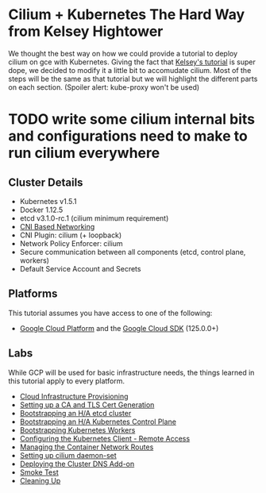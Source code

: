 # Cilium + Kubernetes The Hard Way from Kelsey Hightower

We thought the best way on how we could provide a tutorial to deploy cilium on gce with
Kubernetes. Giving the fact that [Kelsey's tutorial](https://github.com/kelseyhightower/kubernetes-the-hard-way)
is super dope, we decided to modify it a little bit to accomudate cilium. Most of the
steps will be the same as that tutorial but we will highlight the different parts on each
section. (Spoiler alert: kube-proxy won't be used)

# TODO write some cilium internal bits and configurations need to make to run cilium everywhere

## Cluster Details

* Kubernetes v1.5.1
* Docker 1.12.5
* etcd v3.1.0-rc.1 (cilium minimum requirement)
* [CNI Based Networking](https://github.com/containernetworking/cni)
* CNI Plugin: cilium (+ loopback)
* Network Policy Enforcer: cilium
* Secure communication between all components (etcd, control plane, workers)
* Default Service Account and Secrets

## Platforms

This tutorial assumes you have access to one of the following:

* [Google Cloud Platform](https://cloud.google.com) and the [Google Cloud SDK](https://cloud.google.com/sdk/) (125.0.0+)

## Labs

While GCP will be used for basic infrastructure needs, the things learned in this tutorial apply to every platform.

* [Cloud Infrastructure Provisioning](docs/01-infrastructure.md)
* [Setting up a CA and TLS Cert Generation](docs/02-certificate-authority.md)
* [Bootstrapping an H/A etcd cluster](docs/03-etcd.md)
* [Bootstrapping an H/A Kubernetes Control Plane](docs/04-kubernetes-controller.md)
* [Bootstrapping Kubernetes Workers](docs/05-kubernetes-worker.md)
* [Configuring the Kubernetes Client - Remote Access](docs/06-kubectl.md)
* [Managing the Container Network Routes](docs/07-network.md)
* [Setting up cilium daemon-set](docs/08-cilium.md)
* [Deploying the Cluster DNS Add-on](docs/09-dns-addon.md)
* [Smoke Test](docs/10-smoke-test.md)
* [Cleaning Up](docs/11-cleanup.md)
